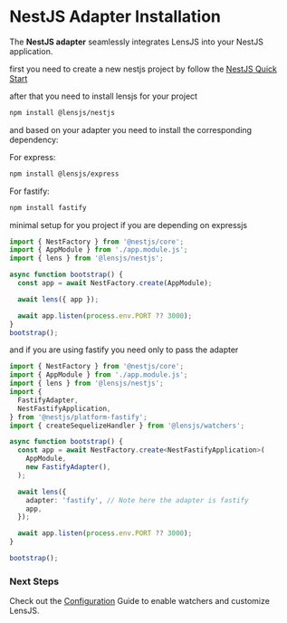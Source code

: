 # NestJS Adapter Installation

The **NestJS adapter** seamlessly integrates LensJS into your NestJS application.

first you need to create a new nestjs project by follow the [NestJS Quick Start](https://docs.nestjs.com/first-steps#setup)

after that you need to install lensjs for your project

```bash
npm install @lensjs/nestjs 
```

and based on your adapter you need to install the corresponding dependency:

For express:
```bash
npm install @lensjs/express
```
For fastify:


```bash
npm install fastify
```

minimal setup for you project if you are depending on expressjs 


```ts
import { NestFactory } from '@nestjs/core';
import { AppModule } from './app.module.js';
import { lens } from '@lensjs/nestjs';

async function bootstrap() {
  const app = await NestFactory.create(AppModule);

  await lens({ app });

  await app.listen(process.env.PORT ?? 3000);
}
bootstrap();
```


and if you are using fastify you need only to pass the adapter 

```ts
import { NestFactory } from '@nestjs/core';
import { AppModule } from './app.module.js';
import { lens } from '@lensjs/nestjs';
import {
  FastifyAdapter,
  NestFastifyApplication,
} from '@nestjs/platform-fastify';
import { createSequelizeHandler } from '@lensjs/watchers';

async function bootstrap() {
  const app = await NestFactory.create<NestFastifyApplication>(
    AppModule,
    new FastifyAdapter(),
  );

  await lens({
    adapter: 'fastify', // Note here the adapter is fastify
    app,
  });

  await app.listen(process.env.PORT ?? 3000);
}

bootstrap();
```

### Next Steps

Check out the [Configuration](./configuration.md) Guide to enable watchers and customize LensJS.